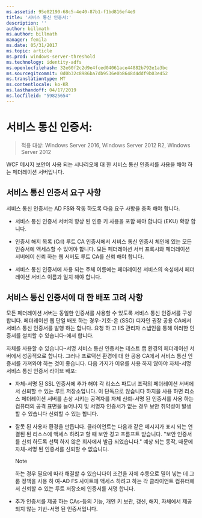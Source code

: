 ```yaml
---
ms.assetid: 95e82190-68c5-4e40-87b1-f1bd816ef4e9
title: '서비스 통신 인증서:'
description: ''
author: billmath
ms.author: billmath
manager: femila
ms.date: 05/31/2017
ms.topic: article
ms.prod: windows-server-threshold
ms.technology: identity-adfs
ms.openlocfilehash: 32e60f2c2d9e4fced04061ace44882b792e1a3bc
ms.sourcegitcommit: 0d0b32c8986ba7db9536e0b8648d4ddf9b03e452
ms.translationtype: MT
ms.contentlocale: ko-KR
ms.lasthandoff: 04/17/2019
ms.locfileid: "59825654"
---
```

# <a name="service-communications-certificates"></a>서비스 통신 인증서:

>적용 대상: Windows Server 2016, Windows Server 2012 R2, Windows Server 2012

WCF 메시지 보안이 사용 되는 시나리오에 대 한 서비스 통신 인증서를 사용을 해야 하는 페더레이션 서버입니다.  
  
## <a name="service-communication-certificate-requirements"></a>서비스 통신 인증서 요구 사항  
서비스 통신 인증서는 AD FS와 작동 하도록 다음 요구 사항을 충족 해야 합니다.  
  
-   서비스 통신 인증서 서버의 향상 된 인증 키 사용을 포함 해야 합니다 \(EKU\) 확장 합니다.  
  
-   인증서 해지 목록 \(Crl\) 루트 CA 인증서에서 서비스 통신 인증서 체인에 있는 모든 인증서에 액세스할 수 있어야 합니다. 모든 페더레이션 서버 프록시와 페더레이션 서버에이 신뢰 하는 웹 서버도 루트 CA를 신뢰 해야 합니다.  
  
-   서비스 통신 인증서에 사용 되는 주체 이름에는 페더레이션 서비스의 속성에서 페더레이션 서비스 이름과 일치 해야 합니다.  
  
## <a name="deployment-considerations-for-service-communication-certificates"></a>서비스 통신 인증서에 대 한 배포 고려 사항  
모든 페더레이션 서버는 동일한 인증서를 사용할 수 있도록 서비스 통신 인증서를 구성 합니다. 페더레이션 웹 단일 배포 하는 경우\-기호\-온 \(SSO\) 디자인 권장 공용 CA에서 서비스 통신 인증서를 발행 하는 합니다. 요청 하 고 IIS 관리자 스냅인을 통해 이러한 인증서를 설치할 수 있습니다\-에서 합니다.  
  
자체를 사용할 수 있습니다\-서명 서비스 통신 인증서는 테스트 랩 환경의 페더레이션 서버에서 성공적으로 합니다. 그러나 프로덕션 환경에 대 한 공용 CA에서 서비스 통신 인증서를 가져와야 하는 것이 좋습니다. 다음 가지가 이유를 사용 하지 않아야 자체\-서명 서비스 통신 인증서 라이브 배포:  
  
-   자체\-서명 된 SSL 인증서에 추가 해야 각 리소스 파트너 조직의 페더레이션 서버에서 신뢰할 수 있는 루트 저장소입니다. 이 단독으로 않습니다 하지을 사용 하면 리소스 페더레이션 서버를 손상 시키는 공격자를 자체 신뢰\-서명 된 인증서를 사용 하는 컴퓨터의 공격 표면을 늘어나지 및 서명자 인증서가 없는 경우 보안 취약성이 발생할 수 있습니다 신뢰할 수 있는 합니다.  
  
-   잘못 된 사용자 환경을 만듭니다. 클라이언트는 다음과 같은 메시지가 표시 되는 연결된 된 리소스에 액세스 하려고 할 때 보안 경고 프롬프트 받습니다. "보안 인증서를 신뢰 하도록 선택 하지 않은 회사에서 발급 되었습니다." 예상 되는 동작, 때문에 자체\-서명 된 인증서를 신뢰할 수 없습니다.  
  
    > [!NOTE]  
    > 하는 경우 필요에 따라 해결할 수 있습니다이 조건을 자체 수동으로 밀어 넣는 데 그룹 정책을 사용 하 여\-AD FS 사이트에 액세스 하려고 하는 각 클라이언트 컴퓨터에서 신뢰할 수 있는 루트 저장소에 인증서를 서명 합니다.  
  
-   추가 인증서를 제공 하는 CAs\-등의 기능, 개인 키 보관, 갱신, 해지, 자체에서 제공 되지 않는 기반\-서명 된 인증서입니다.  
  

